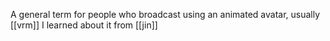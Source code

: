 A general term for people who broadcast using an animated avatar, usually [[vrm]] I learned about it from [[jin]]